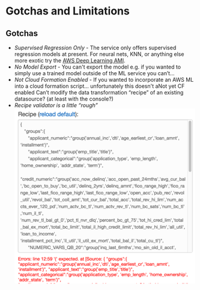 # Gotchas and Limitations

## Gotchas
* *Supervised Regression Only* - The service only offers supervised regression models at present.  For neural nets, KNN, or anything else more exotic try the [AWS Deep Learning AMI](https://aws.amazon.com/marketplace/pp/B01M0AXXQB).
* *No Model Export* - You can't export the model e.g. if you wanted to simply use a trained model outside of the ML service you can’t…
* *Not Cloud Formation Enabled* - If you wanted to incorporate an AWS ML into a cloud formation script... unfortunately this doesn't aNot yet CF enabled
Can’t modify the data transformation “recipe” of an existing datasource? (at least with the console?)
* *Recipe validator is a little “rough”*
![Custom Recipe Validation Errors](images/model-recipe-validation.png)